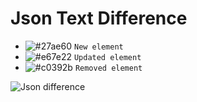 # Json Text Difference

- ![#27ae60](https://placehold.it/15/27ae60/000000?text=+) `New element`
- ![#e67e22](https://placehold.it/15/e67e22/000000?text=+) `Updated element`
- ![#c0392b](https://placehold.it/15/c0392b/000000?text=+) `Removed element`

![Json difference](https://knil.gq/img/json-diff.png)
